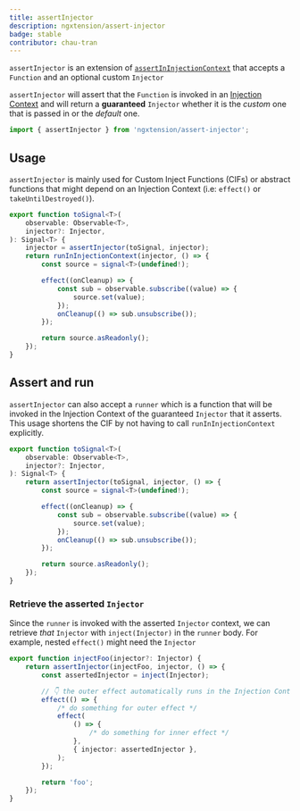 ```yaml
---
title: assertInjector
description: ngxtension/assert-injector
badge: stable
contributor: chau-tran
---
```


`assertInjector` is an extension of [`assertInInjectionContext`](https://angular.io/api/core/assertInInjectionContext) that accepts a `Function` and an optional custom `Injector`

`assertInjector` will assert that the `Function` is invoked in an [Injection Context](https://angular.io/guide/dependency-injection-context) and will return a **guaranteed** `Injector` whether it is the _custom_ one that is passed in or the _default_ one.

```ts
import { assertInjector } from 'ngxtension/assert-injector';
```

## Usage

`assertInjector` is mainly used for Custom Inject Functions (CIFs) or abstract functions that might depend on an Injection Context (i.e: `effect()` or `takeUntilDestroyed()`).

```ts
export function toSignal<T>(
	observable: Observable<T>,
	injector?: Injector,
): Signal<T> {
	injector = assertInjector(toSignal, injector);
	return runInInjectionContext(injector, () => {
		const source = signal<T>(undefined!);

		effect((onCleanup) => {
			const sub = observable.subscribe((value) => {
				source.set(value);
			});
			onCleanup(() => sub.unsubscribe());
		});

		return source.asReadonly();
	});
}
```

## Assert and run

`assertInjector` can also accept a `runner` which is a function that will be invoked in the Injection Context of the guaranteed `Injector` that it asserts. This usage shortens the CIF by not having to call `runInInjectionContext` explicitly.

```ts
export function toSignal<T>(
	observable: Observable<T>,
	injector?: Injector,
): Signal<T> {
	return assertInjector(toSignal, injector, () => {
		const source = signal<T>(undefined!);

		effect((onCleanup) => {
			const sub = observable.subscribe((value) => {
				source.set(value);
			});
			onCleanup(() => sub.unsubscribe());
		});

		return source.asReadonly();
	});
}
```

### Retrieve the asserted `Injector`

Since the `runner` is invoked with the asserted `Injector` context, we can retrieve _that_ `Injector` with `inject(Injector)` in the `runner` body. For example, nested `effect()` might need the `Injector`

```ts
export function injectFoo(injector?: Injector) {
	return assertInjector(injectFoo, injector, () => {
		const assertedInjector = inject(Injector);

		// 👇 the outer effect automatically runs in the Injection Context
		effect(() => {
			/* do something for outer effect */
			effect(
				() => {
					/* do something for inner effect */
				},
				{ injector: assertedInjector },
			);
		});

		return 'foo';
	});
}
```
